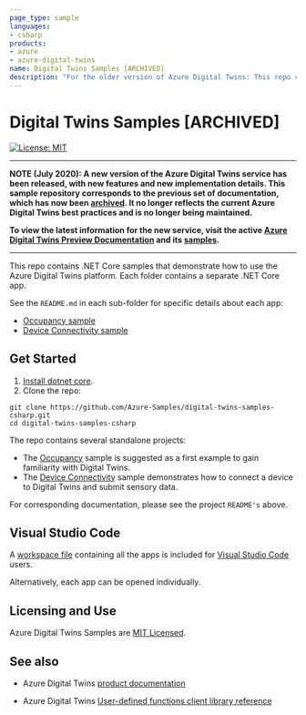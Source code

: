 ```yaml
---
page_type: sample
languages:
- csharp
products:
- azure
- azure-digital-twins
name: Digital Twins Samples [ARCHIVED]
description: "For the older version of Azure Digital Twins: This repo contains .NET Core samples that demonstrate how to use the Azure Digital Twins platform. Each folder contains a separate .NET Core app."
---
```


# Digital Twins Samples [ARCHIVED]

[![License: MIT](https://img.shields.io/badge/License-MIT-yellow.svg)](https://opensource.org/licenses/MIT)

**************************************************
**NOTE (July 2020): A new version of the Azure Digital Twins service has been released, with new features and new implementation details. This sample repository corresponds to the previous set of documentation, which has now been [archived](https://docs.microsoft.com/en-us/previous-versions/azure/digital-twins/about-digital-twins). It no longer reflects the current Azure Digital Twins best practices and is no longer being maintained.**

**To view the latest information for the new service, visit the active [Azure Digital Twins Preview Documentation](https://docs.microsoft.com/en-us/azure/digital-twins/) and its [samples](https://docs.microsoft.com/samples/azure-samples/digital-twins-samples/digital-twins-samples/).**
**************************************************

This repo contains .NET Core samples that demonstrate how to use the Azure Digital Twins platform. Each folder contains a separate .NET Core app.  

See the `README.md` in each sub-folder for specific details about each app:

* [Occupancy sample](https://github.com/Azure-Samples/digital-twins-samples-csharp/tree/master/occupancy-quickstart/README.md)
* [Device Connectivity sample](https://github.com/Azure-Samples/digital-twins-samples-csharp/tree/master/device-connectivity/README.md)

## Get Started

1. [Install dotnet core](https://www.microsoft.com/net/download).
1. Clone the repo:

```shell
git clone https://github.com/Azure-Samples/digital-twins-samples-csharp.git
cd digital-twins-samples-csharp
```

The repo contains several standalone projects:

* The [Occupancy](https://github.com/Azure-Samples/digital-twins-samples-csharp/tree/master/occupancy-quickstart/README.md) sample is suggested as a first example to gain familiarity with Digital Twins.
* The [Device Connectivity](https://github.com/Azure-Samples/digital-twins-samples-csharp/tree/master/device-connectivity/README.md) sample demonstrates how to connect a device to Digital Twins and submit sensory data.

For corresponding documentation, please see the project `README's` above.

## Visual Studio Code

A [workspace file](https://github.com/Azure-Samples/digital-twins-samples-csharp/blob/master/digital-twins-samples.code-workspace) containing all the apps is included for [Visual Studio Code](https://code.visualstudio.com/) users.

Alternatively, each app can be opened individually.

## Licensing and Use

Azure Digital Twins Samples are [MIT Licensed](https://github.com/Azure-Samples/digital-twins-samples-csharp/blob/master/LICENSE.md).

## See also

* Azure Digital Twins [product documentation](https://docs.microsoft.com/azure/digital-twins/)

* Azure Digital Twins [User-defined functions client library reference](https://docs.microsoft.com/azure/digital-twins/reference-user-defined-functions-client-library)
